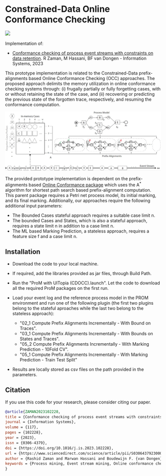 # Constrained-Data Online Conformance Checking

<p>
  <a href="https://www.sciencedirect.com/science/article/pii/S0306437923000649"><img src="http://img.shields.io/badge/Paper-PDF-brightgreen.svg"></a>

</p>

Implementation of:

- [Conformance checking of process event streams with constraints on data retention](https://www.sciencedirect.com/science/article/pii/S0306437923000649). R Zaman, M Hassani, BF van Dongen - Information Systems, 2023

This prototype implementation is related to the Constrained-Data prefix-alignments based Online Conformance Checking (OCC) approaches. The proposed approach delimits the memory utilization in online conformance checking systems through: (i) frugally partially or fully forgetting cases, with or without retaining the state of the case, and (ii) recovering or predicting the previous state of the forgotten trace, respectively, and resuming the conformance computation.  

![](Overview.jpg)



The provided prototype implementation is dependent on the prefix-alignments based [Online Conformance package](https://link.springer.com/content/pdf/10.1007/s41060-017-0078-6.pdf) which uses the A<sup>*</sup> algorithm for shortest path search based
prefix-alignment computation. This parent package requires a Petri net process model, its initial marking, and its final marking. Additionally, our approaches require the following additional input parameters:
- The Bounded Cases stateful approach requires a suitable case limit n.
- The bounded Cases and States, which is also a stateful approach, requires a state limit n in addition to a case limit n.
- The ML based Marking Prediction, a stateless approach, requires a feature size f and a case limit n.

## Installation
 - Download the code to your local machine.
 - If required, add the libraries provided as jar files, through Build Path.
 - Run the "ProM with UITopia (CDOCC).launch". Let the code to download all the required ProM packages on the first run.
 - Load your event log and the reference process model in the PROM environment and run one of the following plugin (the first two plugins belong to the stateful aproaches while the last two belong to the stateless approach):
 
    - "02_1 Compute Prefix Alignments Incrementally - With Bound on Traces".
    - "03_1 Compute Prefix Alignments Incrementally - With Bounds on States and Traces".
    - "05_2 Compute Prefix Alignments Incrementally - With Marking Prediction - 10Fold CV".
    - "05_1 Compute Prefix Alignments Incrementally - With Marking Prediction - Train Test Split"

 - Results are locally stored as csv files on the path provided in the parameters.



## Citation

If you use this code for your research, please consider citing our paper.

```bibtex
@article{ZAMAN2023102228,
title = {Conformance checking of process event streams with constraints on data retention},
journal = {Information Systems},
volume = {117},
pages = {102228},
year = {2023},
issn = {0306-4379},
doi = {https://doi.org/10.1016/j.is.2023.102228},
url = {https://www.sciencedirect.com/science/article/pii/S0306437923000649},
author = {Rashid Zaman and Marwan Hassani and Boudewijn F. {van Dongen}},
keywords = {Process mining, Event stream mining, Online conformance checking, Prefix alignments, Memory-aware conformance checking}
}
